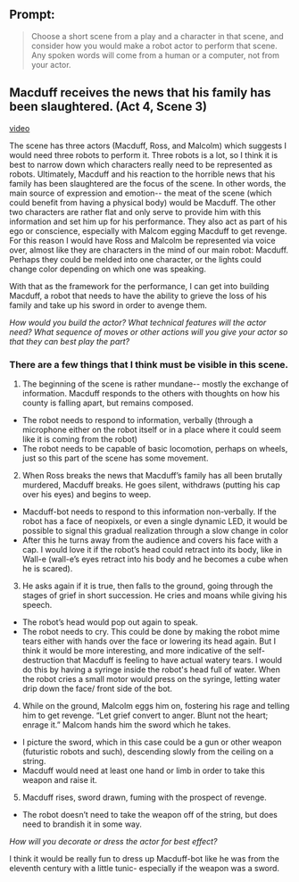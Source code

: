 ## Prompt: 
> Choose a short scene from a play and a character in that scene, and consider how you would make a robot actor to perform that scene. Any spoken words will come from a human or a computer, not from your actor.


## Macduff receives the news that his family has been slaughtered. (Act 4, Scene 3)
[video](https://www.youtube.com/watch?v=uJPG-bk_JAc)

The scene has three actors (Macduff, Ross, and Malcolm) which suggests I would need three robots to perform it. Three robots is a lot, so I think it is best to narrow down which characters really need to be represented as robots. Ultimately, Macduff  and his reaction to the horrible news that his family has been slaughtered are the focus of the scene. In other words, the main source of expression and emotion-- the meat of the scene (which could benefit from having a physical body) would be Macduff. The other two characters are rather flat and only serve to provide him with this information and set him up for his performance. They also act as part of his ego or conscience, especially with Malcom egging Macduff to get revenge. For this reason I would have Ross and Malcolm be represented via voice over, almost like they are characters in the mind of our main robot: Macduff. Perhaps they could be melded into one character, or the lights could change color depending on which one was speaking. 

With that as the framework for the performance, I can get into building Macduff, a robot that needs to have the ability to grieve the loss of his family and take up his sword in order to avenge them. 

*How would you build the actor?*
*What technical features will the actor need?*
*What sequence of moves or other actions will you give your actor so that they can best play the part?*

### There are a few things that I think must be visible in this scene. 
1. The beginning of the scene is rather mundane-- mostly the exchange of information. Macduff responds to the others with thoughts on how his county is falling apart, but remains composed.
 - The robot needs to respond to information, verbally (through a microphone either on the robot itself or in a place where it could seem like it is coming from the robot)
 - The robot needs to be capable of basic locomotion, perhaps on wheels, just so this part of the scene has some movement.
2. When Ross breaks the news that Macduff’s family has all been brutally murdered, Macduff breaks. He goes silent, withdraws (putting his cap over his eyes) and begins to weep.  
 - Macduff-bot needs to respond to this information non-verbally. If the robot has a face of neopixels, or even a single dynamic LED, it would be possible to signal this gradual realization through a slow change in color 
 - After this he turns away from the audience and covers his face with a cap. I would love it if the robot’s head could retract into its body, like in Wall-e (wall-e’s eyes retract into his body and he becomes a cube when he is scared). 
3. He asks again if it is true, then falls to the ground, going through the stages of grief in short succession. He cries and moans while giving his speech. 
 - The robot’s head would pop out again to speak.
 - The robot needs to cry. This could be done by making the robot mime tears either with hands over the face or lowering its head again. But I think it would be more interesting, and more indicative of the self-destruction that Macduff is feeling to have actual watery tears. I would do this by having a syringe inside the robot's head full of water. When the robot cries a small motor would press on the syringe, letting water drip down the face/ front side of the bot. 
4. While on the ground, Malcolm eggs him on, fostering his rage and telling him to get revenge. “Let grief convert to anger. Blunt not the heart; enrage it.” Malcom hands him the sword which he takes.
 - I picture the sword, which in this case could be a gun or other weapon (futuristic robots and such), descending slowly from the ceiling on a string. 
 - Macduff would need at least one hand or limb in order to take this weapon and raise it.
5. Macduff rises, sword drawn, fuming with the prospect of revenge.
 - The robot doesn’t need to take the weapon off of the string, but does need to brandish it in some way. 

*How will you decorate or dress the actor for best effect?*
 
I think it would be really fun to dress up Macduff-bot like he was from the eleventh century with a little tunic- especially if the weapon was a sword.
